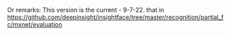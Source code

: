 Or remarks: This version is the current - 9-7-22. that in https://github.com/deepinsight/insightface/tree/master/recognition/partial_fc/mxnet/evaluation
